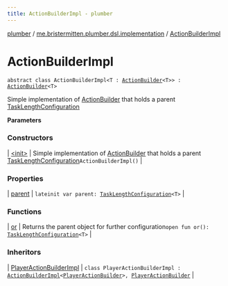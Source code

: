 ```yaml
---
title: ActionBuilderImpl - plumber
---
```


[plumber](../../index.html) / [me.bristermitten.plumber.dsl.implementation](../index.html) / [ActionBuilderImpl](./index.html)

# ActionBuilderImpl

`abstract class ActionBuilderImpl<T : `[`ActionBuilder`](../../me.bristermitten.plumber.dsl/-action-builder/index.html)`<T>> : `[`ActionBuilder`](../../me.bristermitten.plumber.dsl/-action-builder/index.html)`<T>`

Simple implementation of [ActionBuilder](../../me.bristermitten.plumber.dsl/-action-builder/index.html) that holds a parent [TaskLengthConfiguration](../../me.bristermitten.plumber.dsl/-task-length-configuration/index.html)

**Parameters**

### Constructors

| [&lt;init&gt;](-init-.html) | Simple implementation of [ActionBuilder](../../me.bristermitten.plumber.dsl/-action-builder/index.html) that holds a parent [TaskLengthConfiguration](../../me.bristermitten.plumber.dsl/-task-length-configuration/index.html)`ActionBuilderImpl()` |

### Properties

| [parent](parent.html) | `lateinit var parent: `[`TaskLengthConfiguration`](../../me.bristermitten.plumber.dsl/-task-length-configuration/index.html)`<T>` |

### Functions

| [or](or.html) | Returns the parent object for further configuration`open fun or(): `[`TaskLengthConfiguration`](../../me.bristermitten.plumber.dsl/-task-length-configuration/index.html)`<T>` |

### Inheritors

| [PlayerActionBuilderImpl](../-player-action-builder-impl/index.html) | `class PlayerActionBuilderImpl : `[`ActionBuilderImpl`](./index.html)`<`[`PlayerActionBuilder`](../../me.bristermitten.plumber.dsl/-player-action-builder/index.html)`>, `[`PlayerActionBuilder`](../../me.bristermitten.plumber.dsl/-player-action-builder/index.html) |

